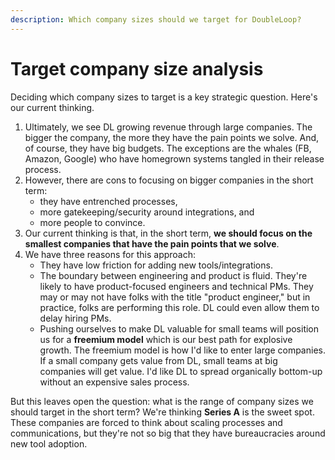 ```yaml
---
description: Which company sizes should we target for DoubleLoop?
---
```


# Target company size analysis

Deciding which company sizes to target is a key strategic question. Here's our current thinking.

1. Ultimately, we see DL growing revenue through large companies. The bigger the company, the more they have the pain points we solve. And, of course, they have big budgets. The exceptions are the whales \(FB, Amazon, Google\) who have homegrown systems tangled in their release process.
2. However, there are cons to focusing on bigger companies in the short term:
   * they have entrenched processes,
   * more gatekeeping/security around integrations, and
   * more people to convince.
3. Our current thinking is that, in the short term, **we should focus on the smallest companies that have the pain points that we solve**.
4. We have three reasons for this approach:
   * They have low friction for adding new tools/integrations.
   * The boundary between engineering and product is fluid. They're likely to have product-focused engineers and technical PMs. They may or may not have folks with the title "product engineer," but in practice, folks are performing this role. DL could even allow them to delay hiring PMs.
   * Pushing ourselves to make DL valuable for small teams will position us for a **freemium model** which is our best path for explosive growth. The freemium model is how I'd like to enter large companies. If a small company gets value from DL, small teams at big companies will get value. I'd like DL to spread organically bottom-up without an expensive sales process.

But this leaves open the question: what is the range of company sizes we should target in the short term? We're thinking **Series A** is the sweet spot. These companies are forced to think about scaling processes and communications, but they're not so big that they have bureaucracies around new tool adoption.

